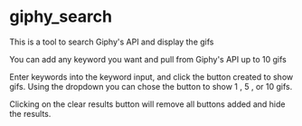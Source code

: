 # giphy_search

This is a tool to search Giphy's API and display the gifs 

You can add any keyword you want and pull from Giphy's API up to 10 gifs

Enter keywords into the keyword input, and click the button created to show gifs. Using the dropdown you can chose the button to show 1 , 5 , or 10 gifs.

Clicking on the clear results button will remove all buttons added and hide the results.
